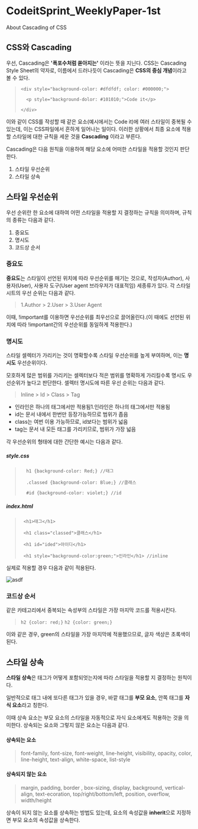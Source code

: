 # CodeitSprint_WeeklyPaper-1st
About Cascading of CSS

## CSS와 Cascading
우선, Cascading은 **'폭포수처럼 쏟아지는'** 이라는 뜻을 지닌다. CSS는 Cascading Style Sheet의 약자로, 이름에서 드러나듯이 Cascading은 **CSS의 중심 개념**이라고 볼 수 있다.

>  `<div style="background-color: #dfdfdf; color: #000000;">`
> 
>  `  <p style="background-dolor: #101010;">Code it</p>`
> 
>  `</div>`

이와 같이 CSS를 작성할 때 같은 요소(예시에서는 Code it)에 여러 스타일이 중복될 수 있는데, 이는 CSS파일에서 흔하게 일어나는 일이다. 
이러한 상황에서 최종 요소에 적용할 스타일에 대한 규칙을 세운 것을 **Cascading** 이라고 부른다.

Cascading은 다음 원칙을 이용하여 해당 요소에 어떠한 스타일을 적용할 것인지 판단한다.

1. 스타일 우선순위
2. 스타일 상속

## 스타일 우선순위
우선 순위란 한 요소에 대하여 어떤 스타일을 적용할 지 결정하는 규칙을 의미하며, 규칙의 종류는 다음과 같다.
1. 중요도
2. 명시도
3. 코드상 순서

### 중요도
**중요도**는 스타일이 선언된 위치에 따라 우선순위를 매기는 것으로, 작성자(Author), 사용자(User), 사용자 도구(User agent 브라우저가 대표적임) 세종류가 있다. 각 스타일 시트의 우선 순위는 다음과 같다.
> 1.Author > 2.User > 3.User Agent

이때, !important를 이용하면 우선순위를 최우선으로 끌어올린다.(이 때에도 선언된 위치에 따라 !important간의 우선순위를 동일하게 적용한다.)

### 명시도

스타일 셀렉터가 가리키는 것이 명확할수록 스타일 우선순위를 높게 부여하며, 이는 **명시도** 우선순위이다.

모호하게 많은 범위를 가리키는 셀렉터보다 적은 범위를 명확하게 가리킬수록 명시도 우선순위가 높다고 판단한다.
셀렉터 명시도에 따른 우선 순위는 다음과 같다.

> Inline > Id > Class > Tag

- 인라인은 하나의 태그에서만 적용됨1.인라인은 하나의 태그에서만 적용됨
- id는 문서 내에서 한번만 등장가능하므로 범위가 좁음
- class는 여번 이용 가능하므로, id보다는 범위가 넓음
- tag는 문서 내 모든 태그를 가리키므로, 범위가 가장 넓음

각 우선순위의 형태에 대한 간단한 예시는 다음과 같다.

##### style.css
> `  h1 {background-color: Red;} //태그`
> 
> `  .classed {background-color: Blue;} //클래스`
> 
> `  #id {background-color: violet;} //id`


##### index.html
>  `  <h1>태그</h1>  `
>
>  `  <h1 class="classed">클래스</h1>  `
> 
>  `  <h1 id="ided">아이디</h1>  `
> 
>  `  <h1 style="background-color:green;">인라인</h1> //inline `

실제로 적용할 경우 다음과 같이 적용된다.

![asdf](https://github.com/Rhajiit/CodeitSprint_WeeklyPaper/assets/155033024/c7163299-396a-4253-8749-df2f1488b6ed)

### 코드상 순서
같은 카테고리에서 중복되는 속성부의 스타일은 가장 마지막 코드를 적용시킨다.

> `h2 {color: red;}`
> `h2 {color: green;}`

이와 같은 경우, green의 스타일을 가장 마지막에 적용했으므로, 글자 색상은 초록색이 된다.

## 스타일 상속
**스타일 상속**은 태그가 어떻게 포함되엇는지에 따라 스타일을 적용할 지 결정하는 원칙이다.

일반적으로 태그 내에 또다른 태그가 있을 경우, 바깥 태그를 **부모 요소**, 안쪽 태그를 **자식 요소**라고 칭한다.

이때 상속 요소는 부모 요소의 스타일을 자동적으로 자식 요소에게도 적용하는 것을 의미한다.
상속되는 요소와 그렇지 않은 요소는 다음과 같다.

#### 상속되는 요소
> font-family, font-size, font-weight, line-height, visibility, opacity, color, line-height, text-align, white-space, list-style

#### 상속되지 않는 요소
> margin, padding, border , box-sizing, display, background, vertical-align, text-ecoration, top/right/bottom/left, position, overflow, width/height

상속이 되지 않는 요소를 상속하는 방법도 있는데, 요소의 속성값을 **inherit**으로 지정하면 부모 요소의 속성값을 상속한다.
